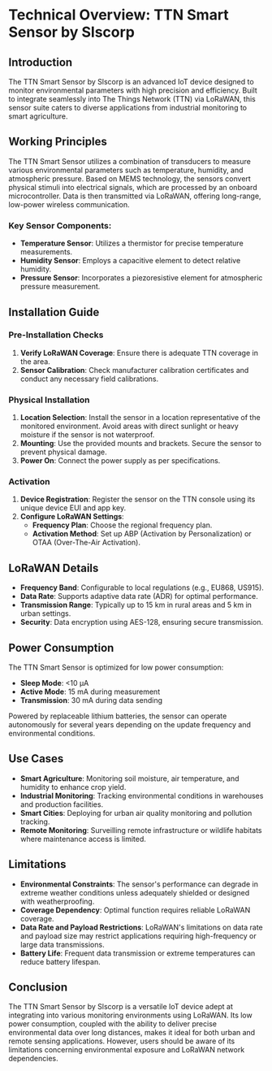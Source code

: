 # Technical Overview: TTN Smart Sensor by Slscorp

## Introduction
The TTN Smart Sensor by Slscorp is an advanced IoT device designed to monitor environmental parameters with high precision and efficiency. Built to integrate seamlessly into The Things Network (TTN) via LoRaWAN, this sensor suite caters to diverse applications from industrial monitoring to smart agriculture.

## Working Principles
The TTN Smart Sensor utilizes a combination of transducers to measure various environmental parameters such as temperature, humidity, and atmospheric pressure. Based on MEMS technology, the sensors convert physical stimuli into electrical signals, which are processed by an onboard microcontroller. Data is then transmitted via LoRaWAN, offering long-range, low-power wireless communication.

### Key Sensor Components:
- **Temperature Sensor**: Utilizes a thermistor for precise temperature measurements.
- **Humidity Sensor**: Employs a capacitive element to detect relative humidity.
- **Pressure Sensor**: Incorporates a piezoresistive element for atmospheric pressure measurement.

## Installation Guide

### Pre-Installation Checks
1. **Verify LoRaWAN Coverage**: Ensure there is adequate TTN coverage in the area.
2. **Sensor Calibration**: Check manufacturer calibration certificates and conduct any necessary field calibrations.

### Physical Installation
1. **Location Selection**: Install the sensor in a location representative of the monitored environment. Avoid areas with direct sunlight or heavy moisture if the sensor is not waterproof.
2. **Mounting**: Use the provided mounts and brackets. Secure the sensor to prevent physical damage.
3. **Power On**: Connect the power supply as per specifications.

### Activation
1. **Device Registration**: Register the sensor on the TTN console using its unique device EUI and app key.
2. **Configure LoRaWAN Settings**:
   - **Frequency Plan**: Choose the regional frequency plan.
   - **Activation Method**: Set up ABP (Activation by Personalization) or OTAA (Over-The-Air Activation).

## LoRaWAN Details
- **Frequency Band**: Configurable to local regulations (e.g., EU868, US915).
- **Data Rate**: Supports adaptive data rate (ADR) for optimal performance.
- **Transmission Range**: Typically up to 15 km in rural areas and 5 km in urban settings.
- **Security**: Data encryption using AES-128, ensuring secure transmission.

## Power Consumption
The TTN Smart Sensor is optimized for low power consumption:
- **Sleep Mode**: <10 µA
- **Active Mode**: 15 mA during measurement
- **Transmission**: 30 mA during data sending

Powered by replaceable lithium batteries, the sensor can operate autonomously for several years depending on the update frequency and environmental conditions.

## Use Cases
- **Smart Agriculture**: Monitoring soil moisture, air temperature, and humidity to enhance crop yield.
- **Industrial Monitoring**: Tracking environmental conditions in warehouses and production facilities.
- **Smart Cities**: Deploying for urban air quality monitoring and pollution tracking.
- **Remote Monitoring**: Surveilling remote infrastructure or wildlife habitats where maintenance access is limited.

## Limitations
- **Environmental Constraints**: The sensor's performance can degrade in extreme weather conditions unless adequately shielded or designed with weatherproofing.
- **Coverage Dependency**: Optimal function requires reliable LoRaWAN coverage.
- **Data Rate and Payload Restrictions**: LoRaWAN's limitations on data rate and payload size may restrict applications requiring high-frequency or large data transmissions.
- **Battery Life**: Frequent data transmission or extreme temperatures can reduce battery lifespan.

## Conclusion
The TTN Smart Sensor by Slscorp is a versatile IoT device adept at integrating into various monitoring environments using LoRaWAN. Its low power consumption, coupled with the ability to deliver precise environmental data over long distances, makes it ideal for both urban and remote sensing applications. However, users should be aware of its limitations concerning environmental exposure and LoRaWAN network dependencies.